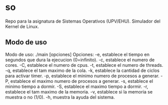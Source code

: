 # so
Repo para la asignatura de Sistemas Operativos (UPV/EHU). Simulador del Kernel de Linux.

## Modo de uso
Modo de uso: ./main [opciones]
Opciones:
    -e, establece el tiempo en segundos que dura la ejecucion (0=infinito).
    -c, establece el numero de cores.
    -C, establece el numero de cpus.
    -t, establece el numero de threads.
    -q, establece el tam maximo de la cola.
    -k, establece la cantidad de ciclos para activar timer.
    -p, establece el minimo numero de procesos a generar.
    -P, establece el maximo numero de procesos a generar.
    -s, establece el minimo tiempo a dormir.
    -S, establece el maximo tiempo a dormir.
    -r, establece el tam maximo de la memoria.
    -v, establece si la memoria se muestra o no (1/0).
    -h, muestra la ayuda del sistema.